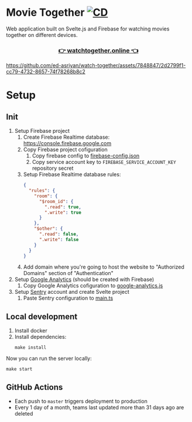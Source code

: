 # Movie Together [![CD](https://github.com/ed-asriyan/watch-together/actions/workflows/CD.yml/badge.svg)](https://github.com/ed-asriyan/watch-together/actions/workflows/CD.yml)
Web application built on Svelte.js and Firebase for watching movies together on different devices.

<h3 align="center">
    <a href="https://watchtogether.online" target="_blank">👉 watchtogether.online 👈</a>
</h3>

https://github.com/ed-asriyan/watch-together/assets/7848847/2d2799f1-cc79-4732-8657-74f78268b8c2

# Setup
## Init
1. Setup Firebase project
   1. Create Firebase Realtime database: https://console.firebase.google.com
   2. Copy Firebase project cofiguration
      1. Copy firebase config to [firebase-config.json](./src/firebase/firebase-config.json)
      2. Copy service account key to `FIREBASE_SERVICE_ACCOUNT_KEY` repository secret
   3. Setup Firebase Realtime database rules:
      ```json
      {
        "rules": {
          "room": {
            "$room_id": {
              ".read": true,
              ".write": true
            }
          },
          "$other": {
            ".read": false,
            ".write": false
          }
        }
      }
      ```
   4. Add domain where you're going to host the website to "Authorized Domains" section of "Authentication"
2. Setup [Google Analytics](https://analytics.google.com) (should be created with Firebase)
   1. Copy Google Analytics cofiguration to [google-analytics.js](./src/analytics.js)
3. Setup [Sentry](https://sentry.io) account and create Svelte project
   1. Paste Sentry configuration to [main.ts](./src/main.ts)

## Local development
1. Install docker
2. Install dependencies:
   ```console
   make install
   ```

Now you can run the server locally:
```console
make start
```

## GitHub Actions
* Each push to `master` triggers deployment to production
* Every 1 day of a month, teams last updated more than 31 days ago are deleted
